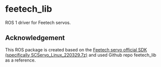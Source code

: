 # feetech_lib
ROS 1 driver for Feetech servos.

## Acknowledgement
This ROS package is created based on the [Feetech servo official SDK (specifically SCServo_Linux_220329.7z)](https://gitee.com/ftservo/SCServoSDK) and used Github repo feetech_lib as a reference.
